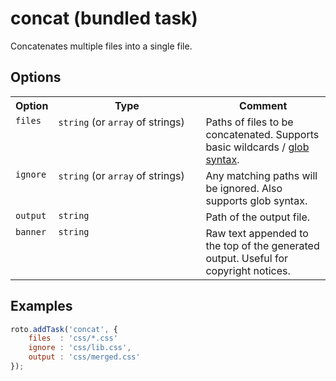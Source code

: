 # concat (bundled task)

Concatenates multiple files into a single file.

## Options


<table>
	<tr>
		<th>Option</th>
		<th width="220px">Type</th>
		<th>Comment</th>
	</tr>
	<tr>
		<td valign="top"><code>files</code></td>
		<td valign="top"><code>string</code> (or <code>array</code> of strings)</td>
		<td valign="top">Paths of files to be concatenated. Supports basic wildcards / <a href="http://www.linuxjournal.com/content/bash-extended-globbing" target="_blank">glob syntax</a>.</td>
	</tr>
	<tr>
		<td valign="top"><code>ignore</code></td>
		<td valign="top"><code>string</code> (or <code>array</code> of strings)</td>
		<td valign="top">Any matching paths will be ignored. Also supports glob syntax.</td>
	</tr>
	<tr>
		<td valign="top"><code>output</code></td>
		<td valign="top"><code>string</code></td>
		<td valign="top">Path of the output file.</td>
	</tr>
	<tr>
		<td valign="top"><code>banner</code></td>
		<td valign="top"><code>string</code></td>
		<td valign="top">Raw text appended to the top of the generated output. Useful for copyright notices.</td>
	</tr>
</table>

## Examples

```javascript
roto.addTask('concat', {
	files  : 'css/*.css'
	ignore : 'css/lib.css',
	output : 'css/merged.css'
});
```